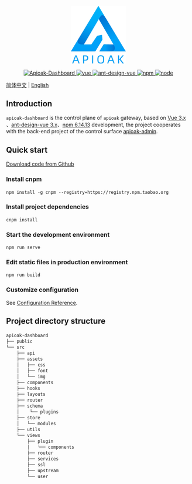 <p align="center">
  <img width="150" src="src/assets/img/apioak-logo.png">
</p>

<p align="center">

  <a href="https://github.com/apioak/apioak-dashboard">
    <img src="https://img.shields.io/badge/Apioak--Dashboard-Master-blue" alt="Apioak-Dashboard">
  </a>

  <a href="https://github.com/vuejs/vue">
    <img src="https://img.shields.io/badge/vue-3.2.13-brightgreen" alt="vue">
  </a>

  <a href="https://github.com/vueComponent/ant-design-vue">
    <img src="https://img.shields.io/badge/ant--design--vue-3.2.14-brightgreen" alt="ant-design-vue">
  </a>

  <a href="https://www.npmjs.com/package/vue">
    <img src="https://img.shields.io/badge/npm-6.14.13-blue" alt="npm">
  </a>

  <a href="https://github.com/nodejs/release">
    <img src="https://img.shields.io/badge/node-v14.17.0-brightgreen" alt="node">
  </a>
  
</p>
</p>

[简体中文](README_CN.md) | [English](README.md)

## Introduction
`apioak-dashboard` is the control plane of `apioak` gateway, based on <a target="_blank" href="https://github.com/vuejs/vue">Vue 3.x</a> 、<a target="_blank" href="https://antdv.com/components/overview">ant-design-vue 3.x</a>、<a target="_blank" href="https://github.com/npm/cli">npm 6.14.13</a>  development, the project cooperates with the back-end project of the control surface <a target="_blank" href="https://github.com /apioak/apioak-admin">apioak-admin</a>.

## Quick start
<a target="_blank" href="https://github.com/apioak/apioak-dashboard">Download code from Github</a>

### Install cnpm
```
npm install -g cnpm --registry=https://registry.npm.taobao.org
```

### Install project dependencies
```
cnpm install
```

### Start the development environment
```
npm run serve
```

### Edit static files in production environment
```
npm run build
```

### Customize configuration
See [Configuration Reference](https://cli.vuejs.org/config/).

## Project directory structure
```
apioak-dashboard
├── public
└── src
    ├── api
    ├── assets
    │   ├── css
    │   ├── font
    │   └── img
    ├── components
    ├── hooks
    ├── layouts
    ├── router
    ├── schema
    │    └── plugins
    ├── store
    │   └── modules
    ├── utils
    └── views
        ├── plugin
        │   └── components
        ├── router
        ├── services
        ├── ssl
        ├── upstream
        └── user
```



